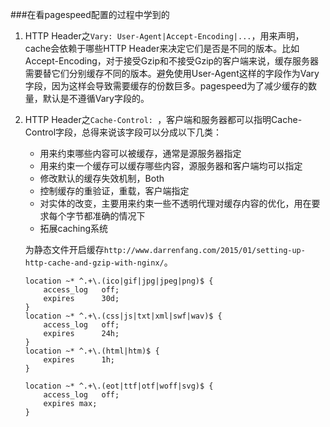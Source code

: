 ###在看pagespeed配置的过程中学到的

1.  HTTP Header之`Vary: User-Agent|Accept-Encoding|...`，用来声明，cache会依赖于哪些HTTP Header来决定它们是否是不同的版本。比如Accept-Encoding，对于接受Gzip和不接受Gzip的客户端来说，缓存服务器需要替它们分别缓存不同的版本。避免使用User-Agent这样的字段作为Vary字段，因为这样会导致需要缓存的份数巨多。pagespeed为了减少缓存的数量，默认是不遵循Vary字段的。
2.  HTTP Header之`Cache-Control: `，客户端和服务器都可以指明Cache-Control字段，总得来说该字段可以分成以下几类：

	*  用来约束哪些内容可以被缓存，通常是源服务器指定
	*  用来约束一个缓存可以缓存哪些内容，源服务器和客户端均可以指定
	*  修改默认的缓存失效机制，Both
	*  控制缓存的重验证，重载，客户端指定
	*  对实体的改变，主要用来约束一些不透明代理对缓存内容的优化，用在要求每个字节都准确的情况下
	*  拓展caching系统
	
	为静态文件开启缓存`http://www.darrenfang.com/2015/01/setting-up-http-cache-and-gzip-with-nginx/`。
	
	
		location ~* ^.+\.(ico|gif|jpg|jpeg|png)$ { 
        	access_log   off; 
        	expires      30d;
		}
		location ~* ^.+\.(css|js|txt|xml|swf|wav)$ {
    		access_log   off;
    		expires      24h;
		}
		location ~* ^.+\.(html|htm)$ {
        	expires      1h;
		}
		
		location ~* ^.+\.(eot|ttf|otf|woff|svg)$ {
        	access_log   off;
        	expires max;
		}
		
		